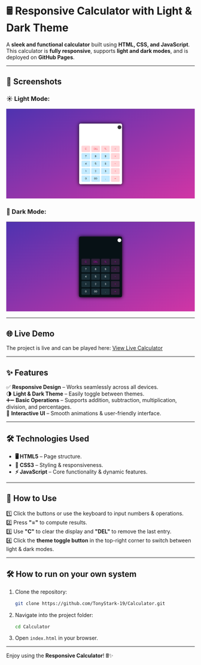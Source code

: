 # 🖩 Responsive Calculator with Light & Dark Theme  

A **sleek and functional calculator** built using **HTML, CSS, and JavaScript**. This calculator is **fully responsive**, supports **light and dark modes**, and is deployed on **GitHub Pages**.  

---

## 📸 Screenshots  

### ☀️ Light Mode:  
![Light Mode](Screenshot/image2.png)  

### 🌙 Dark Mode:  
![Dark Mode](Screenshot/image.png)  

---

## 🌐 Live Demo

The project is live and can be played here: [View Live Calculator](https://tonystark-19.github.io/Calculator/)

--- 

## ✨ Features  

✅ **Responsive Design** – Works seamlessly across all devices.  
🌗 **Light & Dark Theme** – Easily toggle between themes.  
➕➖ **Basic Operations** – Supports addition, subtraction, multiplication, division, and percentages.  
🎨 **Interactive UI** – Smooth animations & user-friendly interface.  

---

## 🛠️ Technologies Used  

- **🖥️ HTML5** – Page structure.  
- **🎨 CSS3** – Styling & responsiveness.  
- **⚡ JavaScript** – Core functionality & dynamic features.  

---

## 📝 How to Use  

1️⃣ Click the buttons or use the keyboard to input numbers & operations.  
2️⃣ Press **"="** to compute results.  
3️⃣ Use **"C"** to clear the display and **"DEL"** to remove the last entry.  
4️⃣ Click the **theme toggle button** in the top-right corner to switch between light & dark modes.  

---

## 🛠️ How to run on your own system

1. Clone the repository:

   ```bash
   git clone https://github.com/TonyStark-19/Calculator.git
   ```

2. Navigate into the project folder:

   ```bash
   cd Calculator
   ```

3. Open `index.html` in your browser.

---

Enjoy using the **Responsive Calculator**! 🖩✨  

